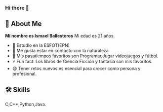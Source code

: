 ### Hi there 👋

## 🚀 About Me
**Mi nombre es Ismael Ballesteros**
   Mi edad es 21 años.
- 🔭 Estudio en la ESFOT(EPN)
- 🌱 Me gusta estar en contacto con la naturaleza  
- 👯 Mis pasatiempos favoritos son Programar,Jugar videojuegos y fútbol.
- ⚡ Fun fact: Los libros de Ciencia Ficción y fantasía son mis favoritos.
- 😄 Tener retos nuevos es esencial para crecer como persona y profesional.


## 🛠 Skills
C,C++,Python,Java.


